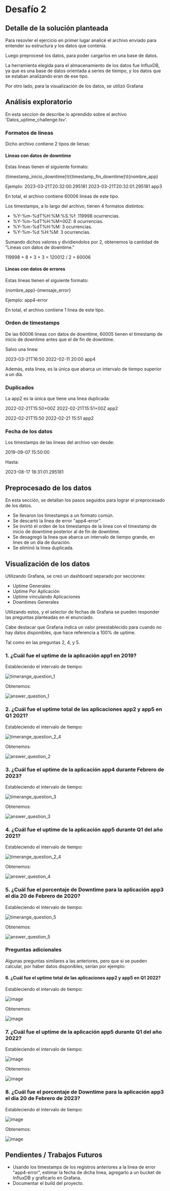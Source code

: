 # Desafío 2

## Detalle de la solución planteada

Para resovler el ejercicio en primer lugar analicé el archivo enviado para entender su estructura y los datos que contenía.

Luego preprocesé los datos, para poder cargarlos en una base de datos.

La herramienta elegida para el almacenamiento de los datos fue InfluxDB, ya que es una base de datos orientada a series de tiempo, y los datos que se estaban analizando eran de ese tipo.

Por otro lado, para la visualización de los datos, se utilizó Grafana

## Análisis exploratorio

En esta seccion de describe lo aprendido sobre el archivo 'Datos_uptime_challenge.tsv'.

### Formatos de lineas

Dicho archivo contiene 2 tipos de lienas:

#### Lineas con datos de downtime

Estas lineas tienen el siguiente formato:

{timestamp_inicio_downtime}\t{timestamp_fin_downtime}\t{nombre_app}

Ejemplo: 2023-03-21T20:32:00.295181	2023-03-21T20:32:01.295181	app3

En total, el archivo contiene 60006 lineas de este tipo.

Los timestamps, a lo largo del archivo, tienen 4 formatos distintos:
* %Y-%m-%dT%H:%M:%S.%f: 119998 ocurrencias.
* %Y-%m-%dT%H:%M+00Z: 8 ocurrencias.
* %Y-%m-%dT%H:%M: 3 ocurrencias.
* %Y-%m-%d %H:%M: 3 ocurrencias.

Sumando dichos valores y dividiendolos por 2, obtenemos la cantidad de "Lineas con datos de downtime."

119998 + 8 + 3 + 3 = 120012 / 2 = 60006

#### Lineas con datos de errores

Estas lineas tienen el siguiente formato:

{nombre_app}-{mensaje_error}

Ejemplo: app4-error

En total, el archivo contiene 1 linea de este tipo.

### Orden de timestamps

De las 60006 lineas con datos de downtime, 60005 tienen el timestamp de inicio de downtime antes que el de fin de downtime.

Salvo una linea:

2023-03-21T16:50	2022-02-11 20:00	app4

Además, esta linea, es la única que abarca un intervalo de tiempo superior a un día.

### Duplicados

La app2 es la única que tiene una linea duplicada:

2022-02-21T15:50+00Z	2022-02-21T15:51+00Z	app2

2022-02-21T15:50	2022-02-21 15:51	app2

### Fecha de los datos

Los timestamps de las lineas del archivo van desde:

2019-09-07 15:50:00

Hasta:

2023-08-17 18:31:01.295181

## Preprocesado de los datos

En esta sección, se detallan los pasos seguidos para lograr el preprocesado de los datos.

* Se llevaron los timestamps a un formato común.
* Se descartó la linea de error "app4-error".
* Se invirtó el orden de los timestamps de la linea con el timestamp de inicio de downtime posterior al de fin de downtime.
* Se desagregó la linea que abarca un intervalo de tiempo grande, en lines de un día de duración.
* Se eliminó la linea duplicada.

## Visualización de los datos

Utilizando Grafana, se creó un dashboard separado por secciones:
* Uptime Generales
* Uptime Por Aplicación
* Uptime vinculando Aplicaciones
* Downtimes Generales

Utilizando estos, y el selector de fechas de Grafana se pueden responder las preguntas planteadas en el enunciado.

Cabe destacar que Grafana indica un valor preestablecido para cuando no hay datos disponibles, que hace referencia a 100% de uptime. 

Tal como en las preguntas 2, 4, y 5.

### 1. ¿Cuál fue el uptime de la aplicación app1 en 2019?

Estableciendo el intervalo de tiempo:

![timerange_question_1](https://github.com/AgustinNormand/MELI_Challenge/assets/48933518/28e27d5f-70d3-4724-9c26-5e3cd15d8ab3)

Obtenemos:

![answer_question_1](https://github.com/AgustinNormand/MELI_Challenge/assets/48933518/2959c9d6-c8f2-4569-b40d-15a49357030f)

### 2. ¿Cuál fue el uptime total de las aplicaciones app2 y app5 en Q1 2021?

Estableciendo el intervalo de tiempo:

![timerange_question_2_4](https://github.com/AgustinNormand/MELI_Challenge/assets/48933518/cbfce106-e4a7-436d-b0a3-38947508c14e)

Obtenemos:

![answer_question_2](https://github.com/AgustinNormand/MELI_Challenge/assets/48933518/ee2ca7f2-3ef1-4f52-9ebe-222ad5222116)


### 3. ¿Cuál fue el uptime de la aplicación app4 durante Febrero de 2023?

Estableciendo el intervalo de tiempo:

![timerange_question_3](https://github.com/AgustinNormand/MELI_Challenge/assets/48933518/c126c2b0-3f6f-44b6-a586-6fa604f7c898)

Obtenemos:

![answer_question_3](https://github.com/AgustinNormand/MELI_Challenge/assets/48933518/adbd4344-caa7-4135-a95c-79600e4cf06c)

### 4. ¿Cuál fue el uptime de la aplicación app5 durante Q1 del año 2021?

Estableciendo el intervalo de tiempo:

![timerange_question_2_4](https://github.com/AgustinNormand/MELI_Challenge/assets/48933518/dd4d7fcc-2c6c-43a7-841f-8675151c3175)

Obtenemos:

![answer_question_4](https://github.com/AgustinNormand/MELI_Challenge/assets/48933518/b2333338-7fe8-4fcb-8ae9-a175a9adcfba)

### 5. ¿Cuál fue el porcentaje de Downtime para la aplicación app3 el día 20 de Febrero de 2020?

Estableciendo el intervalo de tiempo:

![timerange_question_5](https://github.com/AgustinNormand/MELI_Challenge/assets/48933518/f93b4d19-b9c9-4907-9ba6-983b397d925d)

Obtenemos:

![answer_question_5](https://github.com/AgustinNormand/MELI_Challenge/assets/48933518/3645e56d-89e8-404d-965e-edf432f1d5de)

### Preguntas adicionales

Algunas preguntas similares a las anteriores, pero que si se pueden calcular, por haber datos disponibles, serían por ejemplo:

#### 6. ¿Cuál fue el uptime total de las aplicaciones app2 y app5 en Q1 2022?

Estableciendo el intervalo de tiempo:

![image](https://github.com/AgustinNormand/MELI_Challenge/assets/48933518/b7af7784-f606-4325-a795-2b28689bb700)

Obtenemos:

![image](https://github.com/AgustinNormand/MELI_Challenge/assets/48933518/d933aebd-1540-4c33-9bfe-bdeffc51d3d3)

### 7. ¿Cuál fue el uptime de la aplicación app5 durante Q1 del año 2022?

Estableciendo el intervalo de tiempo:

![image](https://github.com/AgustinNormand/MELI_Challenge/assets/48933518/b7af7784-f606-4325-a795-2b28689bb700)

Obtenemos:

![image](https://github.com/AgustinNormand/MELI_Challenge/assets/48933518/600038a5-4ad7-4bb2-aa44-3d665cccaa42)

### 8. ¿Cuál fue el porcentaje de Downtime para la aplicación app3 el día 20 de Febrero de 2023?

Estableciendo el intervalo de tiempo:

![image](https://github.com/AgustinNormand/MELI_Challenge/assets/48933518/0358286c-eeb8-4903-9db4-ebe402427bd4)

Obtenemos:

![image](https://github.com/AgustinNormand/MELI_Challenge/assets/48933518/1ff63a70-3abf-46ef-9c92-15af4d87ef07)

## Pendientes / Trabajos Futuros

* Usando los timestamps de los registros anteriores a la linea de error "app4-error", estimar la fecha de dicha linea, agregarlo a un bucket de InfluxDB y graficarlo en Grafana.
* Documentar el build del proyecto.

[//]: # (## Build)

[//]: # (### Docker)

[//]: # (```bash)

[//]: # (docker-compose up -d)

[//]: # (```)

[//]: # ()
[//]: # (Instalé la extensión de csv)

[//]: # ()
[//]: # (Agregé las lineas al grafana.ini)

[//]: # ([plugin.marcusolsson-csv-datasource])

[//]: # (allow_local_mode = true)

[//]: # ()
[//]: # (Hice las transformaciones necesarias dentro de grafana para los tipos de datos)

[//]: # ()
[//]: # (https://docs.influxdata.com/influxdb/v2.7/tools/grafana/?t=InfluxQL)
